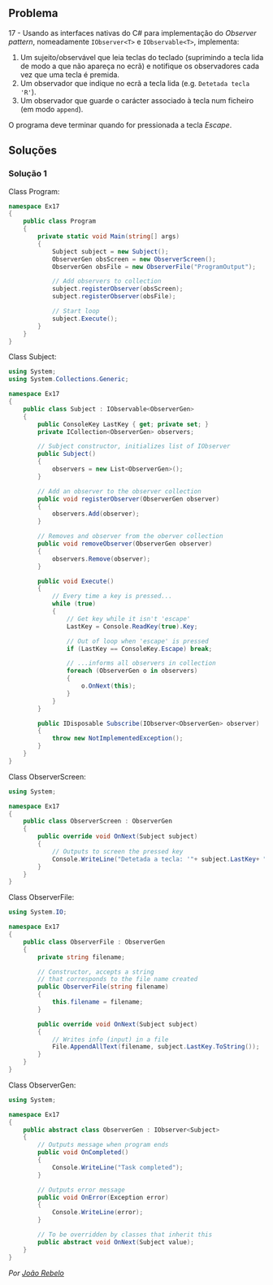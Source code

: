 ## Problema

17 - Usando as interfaces nativas do C# para implementação do 
_Observer pattern_, nomeadamente `IObserver<T>` e `IObservable<T>`, implementa:

1. Um sujeito/observável que leia teclas do teclado (suprimindo a tecla lida
de modo a que não apareça no ecrã) e notifique os observadores cada vez 
que uma tecla é premida.
2. Um observador que indique no ecrã a tecla lida (e.g. `Detetada tecla 'R'`).
3. Um observador que guarde o carácter associado à tecla 
num ficheiro (em modo `append`).

O programa deve terminar quando for pressionada a tecla _Escape_.

## Soluções

### Solução 1

Class Program:

```cs
namespace Ex17
{
    public class Program
    {
        private static void Main(string[] args)
        {
            Subject subject = new Subject();
            ObserverGen obsScreen = new ObserverScreen();
            ObserverGen obsFile = new ObserverFile("ProgramOutput");

            // Add observers to collection
            subject.registerObserver(obsScreen);
            subject.registerObserver(obsFile);

            // Start loop
            subject.Execute();
        }
    }
}
```

Class Subject:

```cs
using System;
using System.Collections.Generic;

namespace Ex17
{
    public class Subject : IObservable<ObserverGen>
    {
        public ConsoleKey LastKey { get; private set; }
        private ICollection<ObserverGen> observers;

        // Subject constructor, initializes list of IObserver
        public Subject()
        {
            observers = new List<ObserverGen>();
        }

        // Add an observer to the observer collection
        public void registerObserver(ObserverGen observer)
        {
            observers.Add(observer);
        }

        // Removes and observer from the oberver collection
        public void removeObserver(ObserverGen observer)
        {
            observers.Remove(observer);
        }

        public void Execute()
        {
            // Every time a key is pressed...
            while (true)
            {
                // Get key while it isn't 'escape'
                LastKey = Console.ReadKey(true).Key;

                // Out of loop when 'escape' is pressed
                if (LastKey == ConsoleKey.Escape) break;

                // ...informs all observers in collection
                foreach (ObserverGen o in observers)
                {
                    o.OnNext(this);
                }
            }
        }

        public IDisposable Subscribe(IObserver<ObserverGen> observer)
        {
            throw new NotImplementedException();
        }
    }
}
```

Class ObserverScreen:

```cs
using System;

namespace Ex17
{
    public class ObserverScreen : ObserverGen
    {
        public override void OnNext(Subject subject)
        {
            // Outputs to screen the pressed key
            Console.WriteLine("Detetada a tecla: '"+ subject.LastKey+ "'");
        }
    }
}
```

Class ObserverFile:

```cs
using System.IO;

namespace Ex17
{
    public class ObserverFile : ObserverGen
    {
        private string filename;

        // Constructor, accepts a string
        // that corresponds to the file name created
        public ObserverFile(string filename)
        {
            this.filename = filename;
        }

        public override void OnNext(Subject subject)
        {
            // Writes info (input) in a file
            File.AppendAllText(filename, subject.LastKey.ToString());
        }
    }
}
```

Class ObserverGen:

```cs
using System;

namespace Ex17
{
    public abstract class ObserverGen : IObserver<Subject>
    {
        // Outputs message when program ends
        public void OnCompleted()
        {
            Console.WriteLine("Task completed");
        }

        // Outputs error message
        public void OnError(Exception error)
        {
            Console.WriteLine(error);
        }

        // To be overridden by classes that inherit this
        public abstract void OnNext(Subject value);
    }
}
```

*Por [João Rebelo](https://github.com/JBernardoRebelo)*
